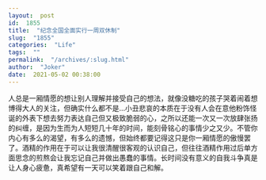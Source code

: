 ```yaml
---
layout:  post
id:  1855
title:  "纪念全国全面实行一周双休制"
slug:  "1855"
categories:  "Life"
tags:  ""
permalink:  "/archives/:slug.html"
author:  "Joker"
date:  2021-05-02 00:38:00
---
```




人总是一厢情愿的想让别人理解并接受自己的想法，就像没糖吃的孩子哭着闹着想博得大人的关注，但确实什么都不是…小丑悲哀的本质在于没有人会在意他粉饰怪诞的外表下想去努力表达自己但又极致脆弱的心，之所以还能一次又一次放肆张扬的纠缠，是因为生而为人短短几十年的时间，能刻骨铭心的事情少之又少。不管你内心有多么的渴望，有多么的遗憾，但始终都要记得这只是你一厢情愿的傲慢罢了。酒精的作用在于可以让我很清醒很客观的认识自己，但往往酒精作用过后单方面思念的煎熬会让我忘记自己并做出愚蠢的事情。长时间没有意义的自我斗争真是让人身心疲惫，真希望有一天可以笑着跟自己和解。